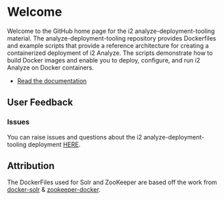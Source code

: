 # Welcome

Welcome to the GitHub home page for the i2 analyze-deployment-tooling material. The analyze-deployment-tooling repository provides Dockerfiles and example scripts that provide a reference architecture for creating a containerized deployment of i2 Analyze. The scripts demonstrate how to build Docker images and enable you to deploy, configure, and run i2 Analyze on Docker containers.

* [Read the documentation](https://i2group.github.io/analyze-deployment-tooling/)

## User Feedback

### Issues

You can raise issues and questions about the i2 analyze-deployment-tooling deployment [HERE](https://github.com/i2group/analyze-deployment-tooling/issues).

## Attribution

The DockerFiles used for Solr and ZooKeeper are based off the work from [docker-solr](https://github.com/docker-solr/docker-solr) & [zookeeper-docker](https://github.com/31z4/zookeeper-docker).
